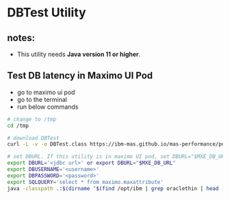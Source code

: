 # DBTest Utility

## notes:

- This utility needs **Java version 11 or higher**.

## Test DB latency in Maximo UI Pod

- go to maximo ui pod
- go to the terminal
- run below commands

```bash
# change to /tmp
cd /tmp

# download DBTest
curl -L -v -o DBTest.class https://ibm-mas.github.io/mas-performance/pd/download/DBTest.class

# set DBURL. If this utility is in maximo UI pod, set DBURL="$MXE_DB_URL"
export DBURL='<jdbc url>' or export DBURL="$MXE_DB_URL"
export DBUSERNAME='<username>'
export DBPASSWORD='<password>'
export SQLQUERY='select * from maximo.maxattribute'
java -classpath .:$(dirname "$(find /opt/ibm | grep oraclethin | head -n 1)")/* DBTestjava
```

